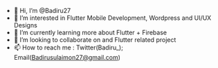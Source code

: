 - 👋 Hi, I’m @Badiru27
- 👀 I’m interested in Flutter Mobile Development, Wordpress and UI/UX Designs
- 🌱 I’m currently learning more about Flutter + Firebase
- 💞️ I’m looking to collaborate on and Flutter related project
- 📫 How to reach me : Twitter(Badiru_); Email(Badirusulaimon27@gmail.com) 

<!---
Badiru27/Badiru27 is a ✨ special ✨ repository because its `README.md` (this file) appears on your GitHub profile.
You can click the Preview link to take a look at your changes.
--->
